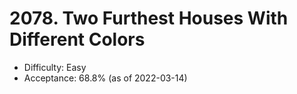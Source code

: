 # 2078. Two Furthest Houses With Different Colors
- Difficulty: Easy
- Acceptance: 68.8% (as of 2022-03-14)

